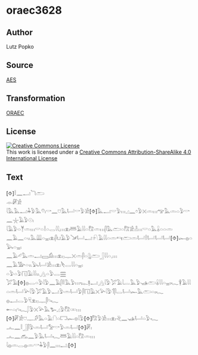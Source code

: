 # oraec3628

## Author

Lutz Popko

## Source

[AES](https://github.com/simondschweitzer/aes)

## Transformation

[ORAEC](https://oraec.github.io/)

## License

<a rel="license" href="http://creativecommons.org/licenses/by-sa/4.0/"><img alt="Creative Commons License" style="border-width:0" src="https://i.creativecommons.org/l/by-sa/4.0/88x31.png" /></a><br />This work is licensed under a <a rel="license" href="http://creativecommons.org/licenses/by-sa/4.0/">Creative Commons Attribution-ShareAlike 4.0 International License</a>

## Text

[⯑]𓎛𓈖𓂝𓆓𓂧<br>
𓁹𓏞𓀀<br>
𓇋𓅓𓅓𓂝𓇓𓅱𓅓𓄣𓏤𓎡𓈖𓈞𓅓𓂡𓎡𓅱𓀀[⯑]𓅓𓂝𓎟𓅱𓏥𓈎𓈖𓏌𓅱𓏴𓏛𓏥𓅠𓅓𓏛𓏏𓅱𓎡𓈖𓇼𓄿𓅱𓇳𓏤<br>
𓇋𓄿𓅱𓏏𓊑𓏛𓏥𓎟𓏏𓎛𓏏𓂋𓇋𓇋𓈒𓏥𓁷𓏤𓆷𓄿𓇋𓇋𓏏𓀗𓏛𓏥𓋴𓅓𓂧𓏏𓀗𓀀𓁐𓏥𓎟𓏏𓅓𓏇𓏏𓏏𓏛<br>
𓈖𓄿𓈖𓏏𓏭𓅓𓇏𓏏𓈇𓏤𓁷𓏤𓋴𓂓𓄿𓅱𓍁𓂡𓂝𓍯𓄿𓇋𓇋𓏏𓏛𓄞𓂧𓏛𓂡𓎛𓂡𓂡𓂡[⯑]𓆱𓐍𓏏𓅂𓏏𓈇𓏤<br>
𓈖𓄿𓄔𓅓𓏛𓂝𓈙𓀁𓏥𓁷𓏤𓊪𓊃𓏴𓏛𓋴𓏏𓊮𓂧𓃀𓇋𓇋𓏏𓈒𓏥<br>
𓈖𓄿𓅺𓏏𓏭𓅂𓂡𓀀𓏥𓁷𓏤𓌸𓂋𓇋𓇋𓏏𓈇𓏤<br>
𓏏𓅱𓏏𓅱𓉔𓄿𓇋𓇋𓏭𓂻𓏏𓅱𓂋𓈗<br>
𓅯𓄿[⯑]𓐍𓂋𓏏𓅱𓇋𓅱𓈖𓄿𓋴𓎛𓅓𓅱𓏥𓆊𓊢𓂝𓂻𓇋𓅱𓅯𓄿𓇋𓐛𓅓𓅱𓊛𓂧𓏇𓇋𓇋𓏏𓈇𓏤𓆑𓇉𓄿𓇋𓇋𓏏𓏛𓂡𓅪𓇋𓅱𓅯𓄿𓅱𓂝𓅱𓏛𓂡𓅱𓋴𓉔𓄿𓏴𓅪𓇋𓅱𓄊𓋴𓂋𓂡𓆱𓅓𓂧𓏏𓏤𓆑<br>
𓐍𓂝𓂋𓅱𓄛𓁷𓏤𓊪𓊃𓋴𓄹𓆑<br>
𓄡𓏏𓏤𓄹𓆑𓆄𓅱𓏴𓅪𓅓𓅧𓈎𓅱𓀗𓏒𓏥<br>
[⯑]𓏞𓀀𓈞𓊃𓀔𓅓𓏏𓄿𓐡𓏏𓉐𓆱𓊖𓇋𓅱[⯑]𓀗𓅱𓀀𓏥𓁷𓏤𓂙𓈖𓊛𓂡𓏏𓅱𓆑<br>
𓂜𓈖𓎛𓃀𓋴𓅱𓏛𓂡𓅡𓎡𓅱𓏛𓂡[⯑]𓏞𓏤<br>
𓂜𓈖𓃹𓈖𓅱𓅓𓂡𓆑𓆷𓄿𓇋𓇋𓏏𓀗𓏛𓏥<br>
𓇋𓐍𓏛𓂋𓐍𓏛𓎡𓇓𓅱𓋴𓈖𓏥𓂢[⯑]<br>

